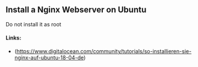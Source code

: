 ## Install a Nginx Webserver on Ubuntu

Do not install it as root

#### Links:
* (https://www.digitalocean.com/community/tutorials/so-installieren-sie-nginx-auf-ubuntu-18-04-de)
